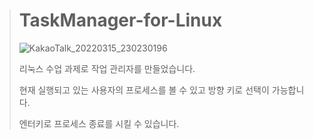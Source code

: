 ># TaskManager-for-Linux
>![KakaoTalk_20220315_230230196](https://user-images.githubusercontent.com/63365132/158395323-cd9f9e64-c783-4ef7-acf5-a1c33eb24ef9.png)
>
>리눅스 수업 과제로 작업 관리자를 만들었습니다.
>
>현재 실행되고 있는 사용자의 프로세스를 볼 수 있고 방향 키로 선택이 가능합니다.
>
>엔터키로 프로세스 종료를 시킬 수 있습니다.

